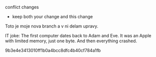 conflict changes
- keep both your change and this change

Toto je moje nova branch a v ni delam upravy.

IT joke:
The first computer dates back to Adam and Eve.
It was an Apple with limited memory, just one byte.
And then everything crashed.

9b3e4e3413010ff1b0a4bcc8dfc4b40cf784a1fb
